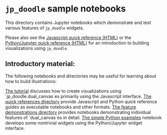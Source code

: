 # `jp_doodle` sample notebooks

This directory contains Jupyter notebooks which
demonstrate and test various features of `jp_doodle`
widgets.

Please also see the 
<a href="https://aaronwatters.github.io/jp_doodle/quick_references/Dual%20canvas%20Javascript%20quick%20reference.html">
Javascript quick reference (HTML)</a>
or the 
<a href="https://aaronwatters.github.io/jp_doodle/quick_references/Dual%20canvas%20python%20quick%20reference.html">
Python/Jupyter quick reference (HTML)</a>
for an introduction to building visualizations using `jp_doodle`.

## Introductory material:

The following notebooks and directories may be useful for learning about how to build
illustrations:

<a href="Tutorial - Drawing Interactive Diagrams with Dual Canvases.ipynb">
The tutorial</a> discusses how to create visualizations using `jp_doodle.dual_canvas`es
primarily using the Javascript interface.

<a href="quick-referencews">
The quick references directory</a> provide Javascript and Python quick reference
guides as executable notebooks and other formats.

<a href="Feature demonstrations">
The feature demonstrations directory</a> provides notebooks
demonstrating individual features of `dual_canvas`es in detail.

<a href="Simple Python Examples.ipynb">
The simple Python examples</a> notebook develops some nontrivial widgets
using the Python/Jupyter widget interface.

